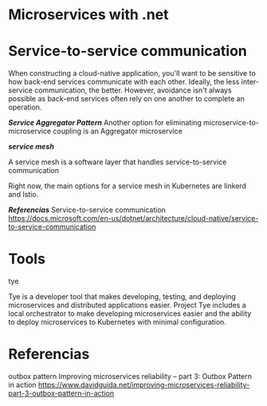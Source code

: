 # Microservices with .net 

# Service-to-service communication

When constructing a cloud-native application, you'll want to be sensitive to how back-end services communicate with each other. Ideally, the less inter-service communication, the better. However, avoidance isn't always possible as back-end services often rely on one another to complete an operation.


***Service Aggregator Pattern***
Another option for eliminating microservice-to-microservice coupling is an Aggregator microservice

***service mesh***

A service mesh is a software layer that handles service-to-service communication

Right now, the main options for a service mesh in Kubernetes are linkerd and Istio.

***Referencias***
Service-to-service communication
https://docs.microsoft.com/en-us/dotnet/architecture/cloud-native/service-to-service-communication

# Tools


tye

Tye is a developer tool that makes developing, testing, and deploying microservices and distributed applications easier. Project Tye includes a local orchestrator to make developing microservices easier and the ability to deploy microservices to Kubernetes with minimal configuration.


# Referencias

outbox pattern
Improving microservices reliability – part 3: Outbox Pattern in action
https://www.davidguida.net/improving-microservices-reliability-part-3-outbox-pattern-in-action
